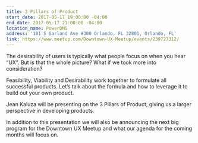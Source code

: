 ```yaml
---
title: 3 Pillars of Product
start_date: 2017-05-17 19:00:00 -04:00
end_date: 2017-05-17 21:00:00 -04:00
location_name: PowerDMS
address: '101 S Garland Ave #300 Orlando, FL 32801, Orlando, FL'
link: https://www.meetup.com/Downtown-UX-Meetup/events/239727312/
---
```


The desirability of users is typically what people focus on when you hear “UX”. But is that the whole picture? What if we took more into consideration? 

Feasibility, Viability and Desirability work together to formulate all successful products. Let’s talk about the formula and how to leverage it to build out your own product. 

Jean Kaluza will be presenting on the 3 Pillars of Product, giving us a larger perspective in developing products. 

In addition to this presentation we will also be announcing the next big program for the Downtown UX Meetup and what our agenda for the coming months will focus on.